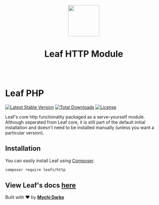 <!-- markdownlint-disable no-inline-html -->
<p align="center">
  <br><br>
  <img src="https://leafphp.netlify.app/assets/img/leaf3-logo.png" height="100"/>
  <h1 align="center">Leaf HTTP Module</h1>
  <br><br>
</p>

# Leaf PHP

[![Latest Stable Version](https://poser.pugx.org/leafs/http/v/stable)](https://packagist.org/packages/leafs/http)
[![Total Downloads](https://poser.pugx.org/leafs/http/downloads)](https://packagist.org/packages/leafs/http)
[![License](https://poser.pugx.org/leafs/http/license)](https://packagist.org/packages/leafs/http)

Leaf's core http functionality packaged as a serve-yourself module. Although seperated from Leaf core, it is still part of the default initial installation and doesn't need to be installed manually (unless you want a particular version).

## Installation

You can easily install Leaf using [Composer](https://getcomposer.org/).

```bash
composer require leafs/http
```

## View Leaf's docs [here](https://leafphp.netlify.app/#/)

Built with ❤ by [**Mychi Darko**](https://mychi.netlify.app)
